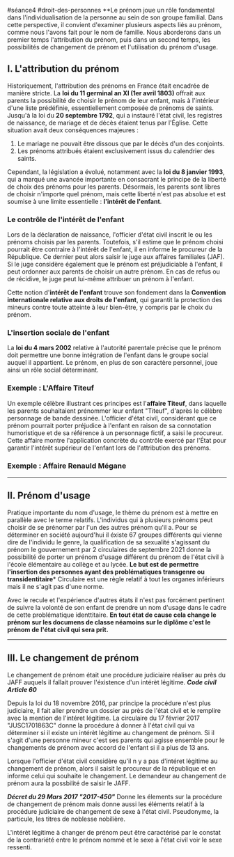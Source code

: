 #séance4 #droit-des-personnes 
**Le prénom joue un rôle fondamental dans l'individualisation de la personne au sein de son groupe familial. Dans cette perspective, il convient d'examiner plusieurs aspects liés au prénom, comme nous l'avons fait pour le nom de famille. Nous aborderons dans un premier temps l'attribution du prénom, puis dans un second temps, les possibilités de changement de prénom et l'utilisation du prénom d'usage.

## I. L'attribution du prénom

Historiquement, l'attribution des prénoms en France était encadrée de manière stricte. La **loi du 11 germinal an XI (1er avril 1803)** offrait aux parents la possibilité de choisir le prénom de leur enfant, mais à l'intérieur d'une liste prédéfinie, essentiellement composée de prénoms de saints. Jusqu'à la loi du **20 septembre 1792**, qui a instauré l'état civil, les registres de naissance, de mariage et de décès étaient tenus par l'Église. Cette situation avait deux conséquences majeures :

1. Le mariage ne pouvait être dissous que par le décès d'un des conjoints.
2. Les prénoms attribués étaient exclusivement issus du calendrier des saints.

Cependant, la législation a évolué, notamment avec la **loi du 8 janvier 1993**, qui a marqué une avancée importante en consacrant le principe de la liberté de choix des prénoms pour les parents. Désormais, les parents sont libres de choisir n'importe quel prénom, mais cette liberté n'est pas absolue et est soumise à une limite essentielle : **l'intérêt de l'enfant**.

### Le contrôle de l'intérêt de l'enfant

Lors de la déclaration de naissance, l'officier d'état civil inscrit le ou les prénoms choisis par les parents. Toutefois, s'il estime que le prénom choisi pourrait être contraire à l'intérêt de l'enfant, il en informe le procureur de la République. Ce dernier peut alors saisir le juge aux affaires familiales (JAF). Si le juge considère également que le prénom est préjudiciable à l'enfant, il peut ordonner aux parents de choisir un autre prénom. En cas de refus ou de récidive, le juge peut lui-même attribuer un prénom à l'enfant.

Cette notion d'**intérêt de l'enfant** trouve son fondement dans la **Convention internationale relative aux droits de l'enfant**, qui garantit la protection des mineurs contre toute atteinte à leur bien-être, y compris par le choix du prénom.

### L'insertion sociale de l'enfant

La **loi du 4 mars 2002** relative à l'autorité parentale précise que le prénom doit permettre une bonne intégration de l'enfant dans le groupe social auquel il appartient. Le prénom, en plus de son caractère personnel, joue ainsi un rôle social déterminant.

### Exemple : L'Affaire Titeuf

Un exemple célèbre illustrant ces principes est l'**affaire Titeuf**, dans laquelle les parents souhaitaient prénommer leur enfant "Titeuf", d'après le célèbre personnage de bande dessinée. L'officier d'état civil, considérant que ce prénom pourrait porter préjudice à l'enfant en raison de sa connotation humoristique et de sa référence à un personnage fictif, a saisi le procureur. Cette affaire montre l'application concrète du contrôle exercé par l'État pour garantir l'intérêt supérieur de l'enfant lors de l'attribution des prénoms.

### Exemple : Affaire Renauld Mégane

---

## II. Prénom d'usage

Pratique importante du nom d'usage, le thème du prénom est à mettre en parallèle avec le terme relatifs. L'individus qui à plusieurs prénoms peut choisir de se prénomer par l'un des autres prénom qu'il a. Pour se déterminer en société aujourd'hui il éxiste 67 groupes différents qui vienne dire de l'individu le genre, la qualification de sa sexualité s'agissant du prénom le gouvernement par 2 circulaires de septembre 2021 donne la possibilité de porter un prénom d'usage différent du prénom de l'état civil à l'école élémentaire au collège et au lycée. **Le but est de permettre l'insertion des personnes ayant des problématiques transgenre ou transidentitaire***
Circulaire est une règle relatif à tout les organes inférieurs mais il ne s'agit pas d'une norme.

Avec le recule et l'expérience d'autres états il n'est pas forcément pertinent de suivre la volonté de son enfant de prendre un nom d'usage dans le cadre de cette problématique identtitaire. **En tout état de cause cela change le prénom sur les documens de classe néamoins sur le diplôme c'est le prénom de l'état civil qui sera prit.**

---

## III. Le changement de prénom

Le changement de prénom était une procédure judiciaire réaliser au près du JAFF auquels il fallait prouver l'éxistence d'un intérèt légitime. 
***Code civil Article 60***

Depuis la loi du 18 novembre 2016, par principe la procédure n'est plus judiciaire, il fait aller prendre un dossier au près de l'état civil et le remplire avec la mention de l'intéret légitime. La circulaire du 17 février 2017 "JUSC1701863C" donne la procédure à donner à l'état civil qui va déterminer si il existe un intérèt légitime au changement de prénom. Si il s'agit d'une personne mineur c'est ses parents qui agisse ensemble pour le changements de prénom avec accord de l'enfant si il a plus de 13 ans.

Lorsque l'officier d'état civil considère qu'il n y a pas d'intéret légitime au changement de prénom, alors il saisit le procureur de la république et en informe celui qui souhaite le changement. Le demandeur au changement de prénom aura la possbilité de saisir le JAFF.

***Décret du 29 Mars 2017 "2017-450"*** Donne les élements sur la procédure de changement de prénom mais donne aussi les éléments relatif à la procédure judiciaire de changement de sexe à l'état civil. Pseudonyme, la particule, les titres de noblesse nobilière.

L'intérèt légitime à changer de prénom peut être caractérisé par le constat de la contrariété entre le prénom nommé et le sexe à l'état civil voir le sexe ressenti.
